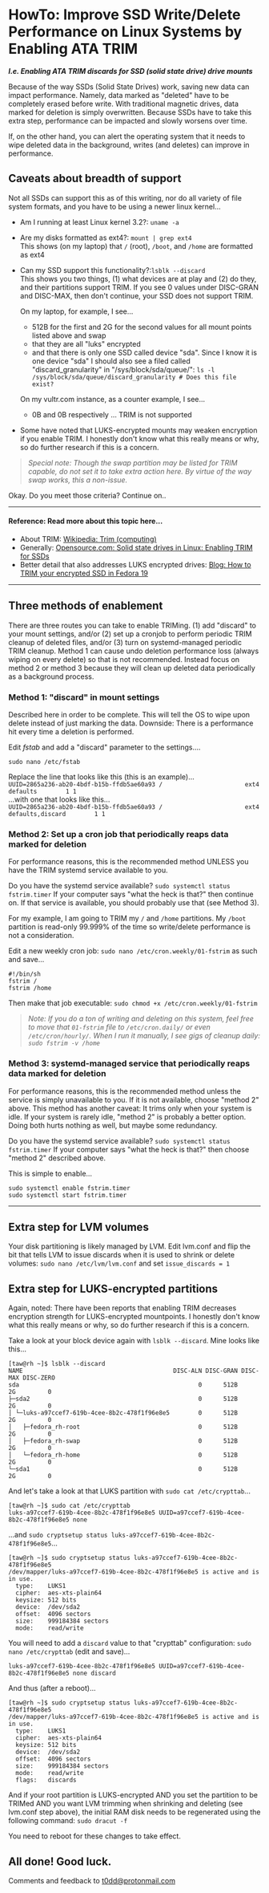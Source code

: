 # HowTo: Improve SSD Write/Delete Performance on Linux Systems by Enabling ATA TRIM

***I.e. Enabling ATA TRIM discards for SSD (solid state drive) drive mounts***

Because of the way SSDs (Solid State Drives) work, saving new data can impact
performance. Namely, data marked as "deleted" have to be completely erased
before write. With traditional magnetic drives, data marked for deletion is
simply overwritten. Because SSDs have to take this extra step, performance can
be impacted and slowly worsens over time.

If, on the other hand, you can alert the operating system that it needs to wipe
deleted data in the background, writes (and deletes) can improve in performance.

## Caveats about breadth of support

Not all SSDs can support this as of this writing, nor do all variety of file
system formats, and you have to be using a newer linux kernel...

* Am I running at least Linux kernel 3.2?: `uname -a`
* Are my disks formatted as ext4?: `mount | grep ext4`    
  This shows (on my laptop) that `/` (root), `/boot`, and `/home` are formatted as ext4
* Can my SSD support this functionality?:`lsblk --discard`    
  This shows you two things, (1) what devices are at play and (2) do they, and their partitions support TRIM. If you see 0 values under DISC-GRAN and DISC-MAX, then don't continue, your SSD does not support TRIM.    
    
  On my laptop, for example, I see...
  - 512B for the first and 2G for the second values for all mount points listed above and swap
  - that they are all "luks" encrypted
  - and that there is only one SSD called device "sda". Since I know it is one device "sda" I should also see a filed called "discard_granularity" in "/sys/block/sda/queue/": `ls -l /sys/block/sda/queue/discard_granularity # Does this file exist?`    
    
  On my vultr.com instance, as a counter example, I see...
  - 0B and 0B respectively ... TRIM is not supported
* Some have noted that LUKS-encrypted mounts may weaken encryption if you enable TRIM. I honestly don't know what this really means or why, so do further research if this is a concern.

> _Special note: Though the swap partition may be listed for TRIM capable, do
> not set it to take extra action here. By virtue of the way swap works, this a
> non-issue._

Okay. Do you meet those criteria? Continue on..

----

#### Reference: Read more about this topic here...

* About TRIM: [Wikipedia: Trim (computing)](https://en.wikipedia.org/wiki/Trim_(computing))
* Generally: [Opensource.com: Solid state drives in Linux: Enabling TRIM for SSDs](https://opensource.com/article/17/1/solid-state-drives-linux-enabling-trim-ssds)
* Better detail that also addresses LUKS encrypted drives: [Blog: How to TRIM your encrypted SSD in Fedora 19](https://lukas.zapletalovi.com/2013/11/how-to-trim-your-ssd-in-fedora-19.html)

----

## Three methods of enablement

There are three routes you can take to enable TRIMing. (1) add "discard" to your mount settings, and/or (2) set up a cronjob
to perform periodic TRIM cleanup of deleted files, and/or (3) turn on systemd-managed periodic TRIM cleanup. Method 1 can
cause undo deletion performance loss (always wiping on every delete) so that is not recommended. Instead focus on method 2
or method 3 because they will clean up deleted data periodically as a background process.

### Method 1: "discard" in mount settings

Described here in order to be complete. This will tell the OS to wipe
upon delete instead of just marking the data. Downside: There is a performance
hit every time a deletion is performed.

Edit _fstab_ and add a "discard" parameter to the settings....

```
sudo nano /etc/fstab
```

Replace the line that looks like this (this is an example)...    
`UUID=2865a236-ab20-4bdf-b15b-ffdb5ae60a93 /                       ext4    defaults        1 1`    
...with one that looks like this...    
`UUID=2865a236-ab20-4bdf-b15b-ffdb5ae60a93 /                       ext4    defaults,discard        1 1`


### Method 2: Set up a cron job that periodically reaps data marked for deletion

For performance reasons, this is the recommended method UNLESS you have the TRIM systemd service available to you.

Do you have the systemd service available? `sudo systemctl status fstrim.timer` If your computer says "what the heck is
that?" then continue on. If that service is available, you should probably use that (see Method 3).

For my example, I am going to TRIM my `/` and `/home` partitions. My `/boot` partition is read-only 99.999% of the time so
write/delete performance is not a consideration.

Edit a new weekly cron job: `sudo nano /etc/cron.weekly/01-fstrim` as such and save...

```
#!/bin/sh
fstrim /
fstrim /home
```

Then make that job executable: `sudo chmod +x /etc/cron.weekly/01-fstrim`

> _Note: If you do a ton of writing and deleting on this system, feel free to move that `01-fstrim` file to `/etc/cron.daily/` or even `/etc/cron/hourly/`. When I run it manually, I see gigs of cleanup daily: `sudo fstrim -v /home`_

### Method 3: systemd-managed service that periodically reaps data marked for deletion

For performance reasons, this is the recommended method unless the service is simply unavailable to you. If it is not
available, choose "method 2" above. This method has another caveat: It trims only when your system is idle. If your system
is rarely idle, "method 2" is probably a better option. Doing both hurts nothing as well, but maybe some redundancy.

Do you have the systemd service available? `sudo systemctl status fstrim.timer` If your computer says "what the heck is
that?" then choose "method 2" described above.

This is simple to enable...
```
sudo systemctl enable fstrim.timer
sudo systemctl start fstrim.timer
```

----

## Extra step for LVM volumes

Your disk partitioning is likely managed by LVM. Edit lvm.conf and flip the bit that tells LVM to issue discards when it is
used to shrink or delete volumes: `sudo nano /etc/lvm/lvm.conf` and set `issue_discards = 1`

## Extra step for LUKS-encrypted partitions

Again, noted: There have been reports that enabling TRIM decreases encryption strength for LUKS-encrypted mountpoints. I
honestly don't know what this really means or why, so do further research if this is a concern.

Take a look at your block device again with `lsblk --discard`. Mine looks like this...

```
[taw@rh ~]$ lsblk --discard
NAME                                          DISC-ALN DISC-GRAN DISC-MAX DISC-ZERO
sda                                                  0      512B       2G         0
├─sda2                                               0      512B       2G         0
│ └─luks-a97ccef7-619b-4cee-8b2c-478f1f96e8e5        0      512B       2G         0
│   ├─fedora_rh-root                                 0      512B       2G         0
│   ├─fedora_rh-swap                                 0      512B       2G         0
│   └─fedora_rh-home                                 0      512B       2G         0
└─sda1                                               0      512B       2G         0
```

And let's take a look at that LUKS partition with `sudo cat /etc/crypttab`...

```
[taw@rh ~]$ sudo cat /etc/crypttab
luks-a97ccef7-619b-4cee-8b2c-478f1f96e8e5 UUID=a97ccef7-619b-4cee-8b2c-478f1f96e8e5 none
```

...and `sudo cryptsetup status luks-a97ccef7-619b-4cee-8b2c-478f1f96e8e5`...

```
[taw@rh ~]$ sudo cryptsetup status luks-a97ccef7-619b-4cee-8b2c-478f1f96e8e5
/dev/mapper/luks-a97ccef7-619b-4cee-8b2c-478f1f96e8e5 is active and is in use.
  type:    LUKS1
  cipher:  aes-xts-plain64
  keysize: 512 bits
  device:  /dev/sda2
  offset:  4096 sectors
  size:    999184384 sectors
  mode:    read/write
```

You will need to add a `discard` value to that "crypttab" configuration: `sudo nano /etc/crypttab` (edit and save)...

```
luks-a97ccef7-619b-4cee-8b2c-478f1f96e8e5 UUID=a97ccef7-619b-4cee-8b2c-478f1f96e8e5 none discard
```

And thus (after a reboot)...

```
[taw@rh ~]$ sudo cryptsetup status luks-a97ccef7-619b-4cee-8b2c-478f1f96e8e5
/dev/mapper/luks-a97ccef7-619b-4cee-8b2c-478f1f96e8e5 is active and is in use.
  type:    LUKS1
  cipher:  aes-xts-plain64
  keysize: 512 bits
  device:  /dev/sda2
  offset:  4096 sectors
  size:    999184384 sectors
  mode:    read/write
  flags:   discards
```

And if your root partition is LUKS-encrypted AND you set the partition to be TRIMed AND you want LVM trimming when shrinking
and deleting (see lvm.conf step above), the initial RAM disk needs to be regenerated using the following command:
`sudo dracut -f`

You need to reboot for these changes to take effect.

## All done! Good luck.

Comments and feedback to <t0dd@protonmail.com>
